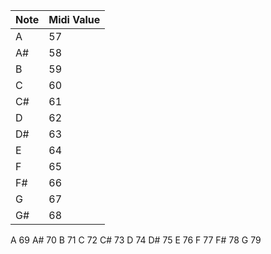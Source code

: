 | Note  | Midi Value    |
|-------|-----------    |
| A     |   57          |
| A#    |   58          |
| B     |   59          |
| C     |   60          | 
| C#    |   61          | 
| D     |   62          | 
| D#    |   63          | 
| E     |   64          | 
| F     |   65          | 
| F#    |   66          | 
| G     |   67          | 
| G#    |   68          |
  A			69
  A#		70
  B			71
  C			72
  C#		73
  D			74
  D#		75 
  E			76
  F			77
  F#		78
  G			79  